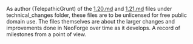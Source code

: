 As author (TelepathicGrunt) of the [1.20.md](technical_changes/1.20.md) and [1.21.md](technical_changes/1.21.md) files 
under technical_changes folder, these files are to be unlicensed for free public domain use. The files themselves are
about the larger changes and improvements done in NeoForge over time as it develops. 
A record of milestones from a point of view.